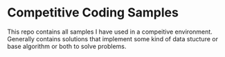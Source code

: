 # Competitive Coding Samples

This repo contains all samples I have used in a compeitive environment. Generally contains solutions that implement some kind of data stucture or base algorithm or both to solve problems.
